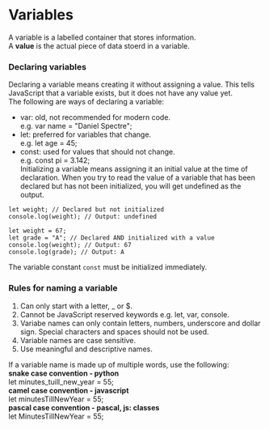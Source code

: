 # Variables  
A variable is a labelled container that stores information.  
A **value** is the actual piece of data stoerd in a variable.  

### Declaring variables
Declaring a variable means creating it without assigning a value. This tells JavaScript that a variable exists, but it does not have any value yet.  
The following are ways of declaring a variable:  
- var: old, not recommended for modern code.  
e.g. var name = "Daniel Spectre";  
- let: preferred for variables that change.  
e.g. let age = 45;  
- const: used for values that should not change.  
e.g. const pi = 3.142;  
Initializing a variable means assigning it an initial value at the time of declaration. When you try to read the value of a variable that has been declared but has not been initialized, you will get undefined as the output.  
```
let weight; // Declared but not initialized
console.log(weight); // Output: undefined
```
```
let weight = 67;
let grade = "A"; // Declared AND initialized with a value
console.log(weight); // Output: 67
console.log(grade); // Output: A
```
The variable constant `const` must be initialized immediately.  
### Rules for naming a variable  
1. Can only start with a letter, _ or $.  
2. Cannot be JavaScript reserved keywords e.g. let, var, console.  
3. Variabe names can only contain letters, numbers, underscore and dollar sign. Special characters and spaces should not be used.   
4. Variable names are case sensitive.  
5. Use meaningful and descriptive names.    


If a variable name is made up of multiple words, use the following:  
**snake case convention - python**  
let minutes_tuill_new_year = 55;  
**camel case convention - javascript**   
let minutesTillNewYear = 55;  
**pascal case convention - pascal, js: classes**  
let MinutesTillNewYear = 55;  

